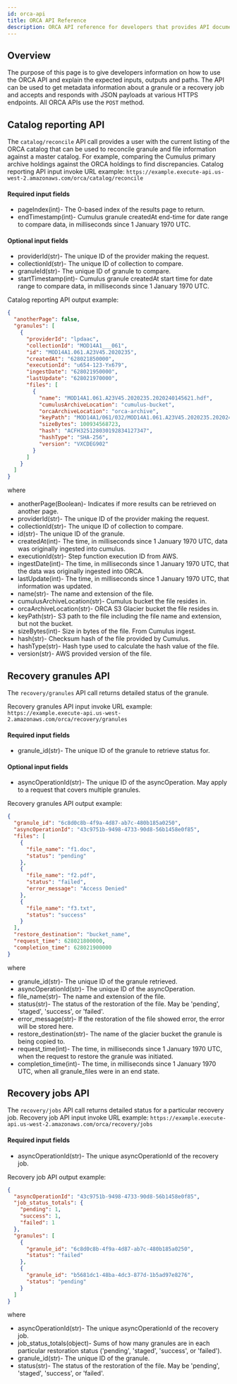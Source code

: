 ```yaml
---
id: orca-api
title: ORCA API Reference
description: ORCA API reference for developers that provides API documentation and interactions.
---
```


## Overview

The purpose of this page is to give developers information on how to use the ORCA API and explain the expected inputs, outputs and paths. The API can be used to get metadata information about a granule or a recovery job and accepts and responds with JSON payloads at various HTTPS endpoints. All ORCA APIs use the `POST` method.


## Catalog reporting API

The `catalog/reconcile` API call provides a user with the current listing of the ORCA catalog that can be used to reconcile granule and file information against a master catalog. For example, comparing the Cumulus primary archive holdings against the ORCA holdings to find discrepancies.
Catalog reporting API input invoke URL example:
`https://example.execute-api.us-west-2.amazonaws.com/orca/catalog/reconcile`

#### Required input fields
- pageIndex(int)- The 0-based index of the results page to return.
- endTimestamp(int)- Cumulus granule createdAt end-time for date range to compare data, in milliseconds since 1 January 1970 UTC.

#### Optional input fields
- providerId(str)- The unique ID of the provider making the request.
- collectionId(str)- The unique ID of collection to compare.
- granuleId(str)- The unique ID of granule to compare.
- startTimestamp(int)- Cumulus granule createdAt start time for date range to compare data, in milliseconds since 1 January 1970 UTC.


Catalog reporting API output example:
```json
{
  "anotherPage": false,
  "granules": [
    {
      "providerId": "lpdaac",
      "collectionId": "MOD14A1___061",
      "id": "MOD14A1.061.A23V45.2020235",
      "createdAt": "628021850000",
      "executionId": "u654-123-Yx679",
      "ingestDate": "628021950000",
      "lastUpdate": "628021970000",
      "files": [
        {
          "name": "MOD14A1.061.A23V45.2020235.2020240145621.hdf",
          "cumulusArchiveLocation": "cumulus-bucket",
          "orcaArchiveLocation": "orca-archive",
          "keyPath": "MOD14A1/061/032/MOD14A1.061.A23V45.2020235.2020240145621.hdf",
          "sizeBytes": 100934568723,
          "hash": "ACFH325128030192834127347",
          "hashType": "SHA-256",
          "version": "VXCDEG902"
        }
      ]
    }
  ]
}

```
where
- anotherPage(Boolean)- Indicates if more results can be retrieved on another page.
- providerId(str)- The unique ID of the provider making the request.
- collectionId(str)- The unique ID of collection to compare.
- id(str)- The unique ID of the granule.
- createdAt(int)- The time, in milliseconds since 1 January 1970 UTC, data was originally ingested into cumulus.
- executionId(str)- Step function execution ID from AWS.
- ingestDate(int)- The time, in milliseconds since 1 January 1970 UTC, that the data was originally ingested into ORCA.
- lastUpdate(int)- The time, in milliseconds since 1 January 1970 UTC, that information was updated.
- name(str)- The name and extension of the file.
- cumulusArchiveLocation(str)- Cumulus bucket the file resides in.
- orcaArchiveLocation(str)- ORCA S3 Glacier bucket the file resides in.
- keyPath(str)- S3 path to the file including the file name and extension, but not the bucket.
- sizeBytes(int)- Size in bytes of the file. From Cumulus ingest.
- hash(str)- Checksum hash of the file provided by Cumulus.
- hashType(str)- Hash type used to calculate the hash value of the file.
- version(str)- AWS provided version of the file.


## Recovery granules API

The `recovery/granules` API call returns detailed status of the granule.

Recovery granules API input invoke URL example: `https://example.execute-api.us-west-2.amazonaws.com/orca/recovery/granules`

#### Required input fields
- granule_id(str)- The unique ID of the granule to retrieve status for.

#### Optional input fields
- asyncOperationId(str)- The unique ID of the asyncOperation. May apply to a request that covers multiple granules.

Recovery granules API output example:
```json
{
  "granule_id": "6c8d0c8b-4f9a-4d87-ab7c-480b185a0250",
  "asyncOperationId": "43c9751b-9498-4733-90d8-56b1458e0f85",
  "files": [
    {
      "file_name": "f1.doc",
      "status": "pending"
    },
    {
      "file_name": "f2.pdf",
      "status": "failed",
      "error_message": "Access Denied"
    },
    {
      "file_name": "f3.txt",
      "status": "success"
    }
  ],
  "restore_destination": "bucket_name",
  "request_time": 628021800000,
  "completion_time": 628021900000
}

```
where
- granule_id(str)- The unique ID of the granule retrieved.
- asyncOperationId(str)- The unique ID of the asyncOperation.
- file_name(str)- The name and extension of the file.
- status(str)- The status of the restoration of the file. May be 'pending', 'staged', 'success', or 'failed'.
- error_message(str)- If the restoration of the file showed error, the error will be stored here.
- restore_destination(str)- The name of the glacier bucket the granule is being copied to.
- request_time(int)- The time, in milliseconds since 1 January 1970 UTC, when the request to restore the granule was initiated.
- completion_time(int)- The time, in milliseconds since 1 January 1970 UTC, when all granule_files were in an end state.


## Recovery jobs API
The `recovery/jobs` API call returns detailed status for a particular recovery job.
Recovery job API input invoke URL example: `https://example.execute-api.us-west-2.amazonaws.com/orca/recovery/jobs`

#### Required input fields
- asyncOperationId(str)- The unique asyncOperationId of the recovery job.

Recovery job API output example:
```json
{
  "asyncOperationId": "43c9751b-9498-4733-90d8-56b1458e0f85",
  "job_status_totals": {
    "pending": 1,
    "success": 1,
    "failed": 1
  },
  "granules": [
    {
      "granule_id": "6c8d0c8b-4f9a-4d87-ab7c-480b185a0250",
      "status": "failed"
    },
    {
      "granule_id": "b5681dc1-48ba-4dc3-877d-1b5ad97e8276",
      "status": "pending"
    }
  ]
}
```
where
- asyncOperationId(str)- The unique asyncOperationId of the recovery job.
- job_status_totals(object)- Sums of how many granules are in each particular restoration status ('pending', 'staged', 'success', or 'failed').
- granule_id(str)- The unique ID of the granule.
- status(str)- The status of the restoration of the file. May be 'pending', 'staged', 'success', or 'failed'.